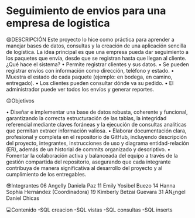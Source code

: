 # Seguimiento de envios para una empresa de logistica
😄DESCRIPCIÓN
Este proyecto lo hice como práctica para aprender a manejar bases de datos, consultas y la creación de una aplicación sencilla de logística. La idea principal es que una empresa pueda dar seguimiento a los paquetes que envía, desde que se registran hasta que llegan al cliente.
 ¿Qué hace el sistema?
•	Permite registrar clientes y sus datos.
•	Se pueden registrar envíos con información como dirección, teléfono y estado.
•	Muestra el estado de cada paquete (ejemplo: en bodega, en camino, entregado).
•	Los clientes pueden consultar dónde va su pedido.
•	El administrador puede ver todos los envíos y generar reportes.


😊Objetivos

•	Diseñar e implementar una base de datos robusta, coherente y funcional, garantizando la correcta estructuración de las tablas, la integridad referencial mediante claves foráneas y la ejecución de consultas analíticas que permitan extraer información valiosa.
•	Elaborar documentación clara, profesional y completa en el repositorio de GitHub, incluyendo descripción del proyecto, integrantes, instrucciones de uso y diagrama entidad-relación (ER), además de un historial de commits organizado y descriptivo.
•	Fomentar la colaboración activa y balanceada del equipo a través de la gestión compartida del repositorio, asegurando que cada integrante contribuya de manera significativa al desarrollo del proyecto y al cumplimiento de los entregables.


😎Integrantes
06 Angelly Daniela Paz 
11 Emily Yosibel Buezo
14 Hanna Sophia Hernández (Coordinadora)
19 Kimberly Betzai Guevara
31 ÁN¿ngel Daniel Chicas

💻Contenido
-SQL creacion
-SQL vistas
-SQL consultas
-SQL inserts





